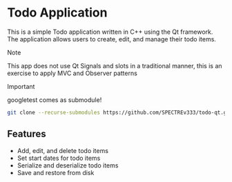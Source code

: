 # Todo Application

This is a simple Todo application written in C++ using the Qt framework. The application allows users to create, edit, and manage their todo items.

> [!NOTE]
> This app does not use Qt Signals and slots in a traditional manner, this is an exercise to apply MVC and Observer patterns

> [!IMPORTANT]
> googletest comes as submodule!
>```sh
>git clone --recurse-submodules https://github.com/SPECTREv333/todo-qt.git
>``` 

## Features

- Add, edit, and delete todo items
- Set start dates for todo items
- Serialize and deserialize todo items
- Save and restore from disk
